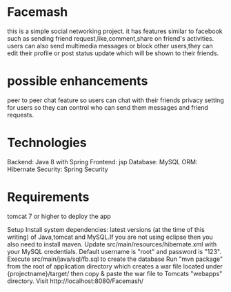 # Facemash
this is a simple social networking project. it has features similar to facebook such as sending friend request,like,comment,share 
on friend's activities. users can also send multimedia messages or block other users,they can edit their profile or post status update which
will be shown to their friends.

# possible enhancements
peer to peer chat feature so users can chat with their friends
privacy setting for users so they can control who can send them messages and friend requests.

# Technologies
Backend: Java 8 with Spring
Frontend: jsp
Database: MySQL
ORM: Hibernate
Security: Spring Security

# Requirements
tomcat 7 or higher to deploy the app

Setup
Install system dependencies: latest versions (at the time of this writing) of Java,tomcat and MySQL.If you are not using eclipse
then you also need to install maven.
Update src/main/resources/hibernate.xml with your MySQL credentials. Default username is "root" and password is "123".
Execute src/main/java/sql/fb.sql to create the database
Run "mvn package" from the root of application directory which creates a war file located under {projectname}/target/ then 
copy & paste the war file to Tomcats "webapps" directory.
Visit http://localhost:8080/Facemash/


